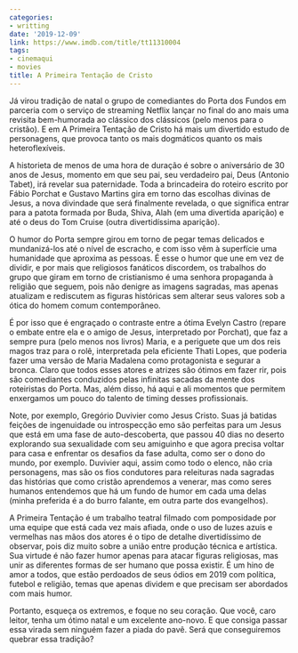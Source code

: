 ```yaml
---
categories:
- writting
date: '2019-12-09'
link: https://www.imdb.com/title/tt11310004
tags:
- cinemaqui
- movies
title: A Primeira Tentação de Cristo
---
```


Já virou tradição de natal o grupo de comediantes do Porta dos Fundos em parceria com o serviço de streaming Netflix lançar no final do ano mais uma revisita bem-humorada ao clássico dos clássicos (pelo menos para o cristão). E em A Primeira Tentação de Cristo há mais um divertido estudo de personagens, que provoca tanto os mais dogmáticos quanto os mais heteroflexíveis.

A historieta de menos de uma hora de duração é sobre o aniversário de 30 anos de Jesus, momento em que seu pai, seu verdadeiro pai, Deus (Antonio Tabet), irá revelar sua paternidade. Toda a brincadeira do roteiro escrito por Fábio Porchat e Gustavo Martins gira em torno das escolhas divinas de Jesus, a nova divindade que será finalmente revelada, o que significa entrar para a patota formada por Buda, Shiva, Alah (em uma divertida aparição) e até o deus do Tom Cruise (outra divertidíssima aparição).

O humor do Porta sempre girou em torno de pegar temas delicados e mundanizá-los até o nível de escracho, e com isso vêm à superfície uma humanidade que aproxima as pessoas. É esse o humor que une em vez de dividir, e por mais que religiosos fanáticos discordem, os trabalhos do grupo que giram em torno de cristianismo é uma senhora propaganda à religião que seguem, pois não denigre as imagens sagradas, mas apenas atualizam e rediscutem as figuras históricas sem alterar seus valores sob a ótica do homem comum contemporâneo.

É por isso que é engraçado o contraste entre a ótima Evelyn Castro (repare o embate entre ela e o amigo de Jesus, interpretado por Porchat), que faz a sempre pura (pelo menos nos livros) Maria, e a periguete que um dos reis magos traz para o rolê, interpretada pela eficiente Thati Lopes, que poderia fazer uma versão de Maria Madalena como protagonista e segurar a bronca. Claro que todos esses atores e atrizes são ótimos em fazer rir, pois são comediantes conduzidos pelas infinitas sacadas da mente dos roteiristas do Porta. Mas, além disso, há aqui e ali momentos que permitem enxergamos um pouco do talento de timing desses profissionais.

Note, por exemplo, Gregório Duvivier como Jesus Cristo. Suas já batidas feições de ingenuidade ou introspecção emo são perfeitas para um Jesus que está em uma fase de auto-descoberta, que passou 40 dias no deserto explorando sua sexualidade com seu amiguinho e que agora precisa voltar para casa e enfrentar os desafios da fase adulta, como ser o dono do mundo, por exemplo. Duvivier aqui, assim como todo o elenco, não cria personagens, mas são os fios condutores para releituras nada sagradas das histórias que como cristão aprendemos a venerar, mas como seres humanos entendemos que há um fundo de humor em cada uma delas (minha preferida é a do burro falante, em outra parte dos evangelhos).

A Primeira Tentação é um trabalho teatral filmado com pomposidade por uma equipe que está cada vez mais afiada, onde o uso de luzes azuis e vermelhas nas mãos dos atores é o tipo de detalhe divertidíssimo de observar, pois diz muito sobre a união entre produção técnica e artística. Sua virtude é não fazer humor apenas para atacar figuras religiosas, mas unir as diferentes formas de ser humano que possa existir. É um hino de amor a todos, que estão perdoados de seus ódios em 2019 com política, futebol e religião, temas que apenas dividem e que precisam ser abordados com mais humor.

Portanto, esqueça os extremos, e foque no seu coração. Que você, caro leitor, tenha um ótimo natal e um excelente ano-novo. E que consiga passar essa virada sem ninguém fazer a piada do pavê. Será que conseguiremos quebrar essa tradição?